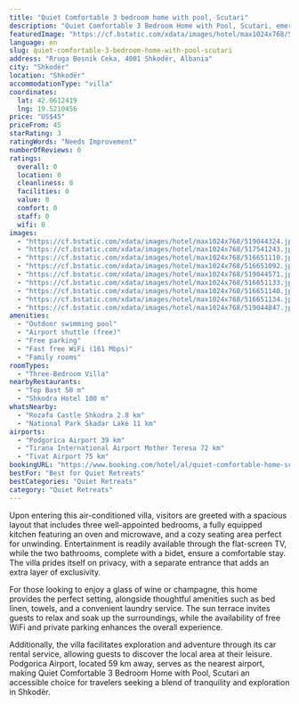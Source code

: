 ```yaml
---
title: "Quiet Comfortable 3 bedroom home with pool, Scutari"
description: "Quiet Comfortable 3 Bedroom Home with Pool, Scutari, emerges as a serene retreat in the vibrant city of Shkodër, offering guests a unique blend of comfort and convenience."
featuredImage: "https://cf.bstatic.com/xdata/images/hotel/max1024x768/519044324.jpg?k=5243e4fb404da8475f395a017626b669d404bd1499cd07ac6c385f90c20e248b&o=&hp=1"
language: en
slug: quiet-comfortable-3-bedroom-home-with-pool-scutari
address: "Rruga Besnik Ceka, 4001 Shkodër, Albania"
city: "Shkodër"
location: "Shkodër"
accommodationType: "villa"
coordinates:
  lat: 42.0612419
  lng: 19.5210456
price: "US$45"
priceFrom: 45
starRating: 3
ratingWords: "Needs Improvement"
numberOfReviews: 0
ratings:
  overall: 0
  location: 0
  cleanliness: 0
  facilities: 0
  value: 0
  comfort: 0
  staff: 0
  wifi: 0
images:
  - "https://cf.bstatic.com/xdata/images/hotel/max1024x768/519044324.jpg?k=5243e4fb404da8475f395a017626b669d404bd1499cd07ac6c385f90c20e248b&o=&hp=1"
  - "https://cf.bstatic.com/xdata/images/hotel/max1024x768/517541243.jpg?k=24af0b1576f30269e77bffc40440ea92f556bc0a8046a5b56351f0d228b39dc8&o=&hp=1"
  - "https://cf.bstatic.com/xdata/images/hotel/max1024x768/516651110.jpg?k=5cc88d471b347aa179309e8f8de19d960e00c385a47e35d83c3bed978b99e462&o=&hp=1"
  - "https://cf.bstatic.com/xdata/images/hotel/max1024x768/516651092.jpg?k=32a1514ae3210c31831a58d4d89ef01f0c1f272bca2dd2161647af67281409a1&o=&hp=1"
  - "https://cf.bstatic.com/xdata/images/hotel/max1024x768/519044571.jpg?k=f8809a3965719a06555a4578727aa9e488b4518453a52bac2605521ed5648725&o=&hp=1"
  - "https://cf.bstatic.com/xdata/images/hotel/max1024x768/516651133.jpg?k=2dfa6c6d78a16c9c9d15576b0e7e4e0998d972b452058a7208eef17636d78148&o=&hp=1"
  - "https://cf.bstatic.com/xdata/images/hotel/max1024x768/516651140.jpg?k=e9f30fb730ba974042f9a5392f9c43d2abedc45c91ce2d6454e74926cdab1902&o=&hp=1"
  - "https://cf.bstatic.com/xdata/images/hotel/max1024x768/516651134.jpg?k=e7e6f8f97c242e138bff2db85be2f23886c016d3c296f4e9bc3f0ceb3c773975&o=&hp=1"
  - "https://cf.bstatic.com/xdata/images/hotel/max1024x768/519044847.jpg?k=d29fb5fca7752039185fd60da6020672592fd8773c5e8d45775386ce0f9f1031&o=&hp=1"
amenities:
  - "Outdoor swimming pool"
  - "Airport shuttle (free)"
  - "Free parking"
  - "Fast free WiFi (161 Mbps)"
  - "Family rooms"
roomTypes:
  - "Three-Bedroom Villa"
nearbyRestaurants:
  - "Top Bast 50 m"
  - "Shkodra Hotel 100 m"
whatsNearby:
  - "Rozafa Castle Shkodra 2.8 km"
  - "National Park Skadar Lake 11 km"
airports:
  - "Podgorica Airport 39 km"
  - "Tirana International Airport Mother Teresa 72 km"
  - "Tivat Airport 75 km"
bookingURL: "https://www.booking.com/hotel/al/quiet-comfortable-home-scutari-shkoder.en-gb.html?aid=8035640"
bestFor: "Best for Quiet Retreats"
bestCategories: "Quiet Retreats"
category: "Quiet Retreats"
---
```


Upon entering this air-conditioned villa, visitors are greeted with a spacious layout that includes three well-appointed bedrooms, a fully equipped kitchen featuring an oven and microwave, and a cozy seating area perfect for unwinding. Entertainment is readily available through the flat-screen TV, while the two bathrooms, complete with a bidet, ensure a comfortable stay. The villa prides itself on privacy, with a separate entrance that adds an extra layer of exclusivity.

For those looking to enjoy a glass of wine or champagne, this home provides the perfect setting, alongside thoughtful amenities such as bed linen, towels, and a convenient laundry service. The sun terrace invites guests to relax and soak up the surroundings, while the availability of free WiFi and private parking enhances the overall experience.

Additionally, the villa facilitates exploration and adventure through its car rental service, allowing guests to discover the local area at their leisure. Podgorica Airport, located 59 km away, serves as the nearest airport, making Quiet Comfortable 3 Bedroom Home with Pool, Scutari an accessible choice for travelers seeking a blend of tranquility and exploration in Shkodër.